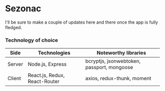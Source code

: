 # Sezonac
I'll be sure to make a couple of updates here and there once the app is fully fledged.
 
 ### Technology of choice
 | Side | Technologies |Noteworthy libraries |
| ------ | ----------- | ------------ |
| Server   | Node.js, Express | bcryptjs, jsonwebtoken, passport, mongoose |
| Client   | React.js, Redux, React-Router| axios, redux-thunk, moment  |

